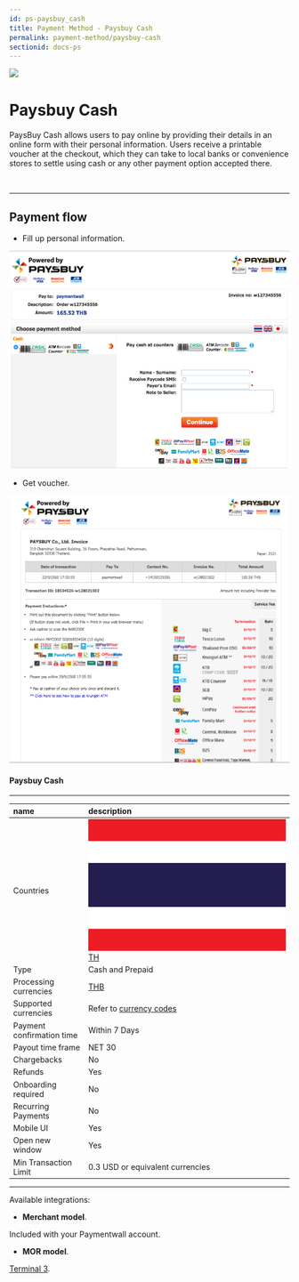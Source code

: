 ```yaml
---
id: ps-paysbuy_cash
title: Payment Method - Paysbuy Cash
permalink: payment-method/paysbuy-cash
sectionid: docs-ps
---
```


<div class="docs-ps-header">
    <div class="docs-ps-logo">
        <img src=" https://api.paymentwall.com/images/ps_logos/pm_paysbuycash.png ">
    </div>
    <h1>Paysbuy Cash</h1>
</div>

<div class="docs-ps-body" markdown="1">

<div class="docs-ps-instructions" markdown="1">

PaysBuy Cash allows users to pay online by providing their details in an online form with their personal information. Users receive a printable voucher at the checkout, which they can take to local banks or convenience stores to settle using cash or any other payment option accepted there.

<br>

***

## Payment flow

* Fill up personal information.

<div class="docs-img">
    <img src="/textures/pic/payment-system/cash-and-prepaid/paysbuy_cash/paysbuy_cash_1.png">
</div>

* Get voucher.

<div class="docs-img">
    <img src="/textures/pic/payment-system/cash-and-prepaid/paysbuy_cash/paysbuy_cash_2.png">
</div>

</div>



<div class="docs-ps-attributes" markdown="1">
<div class="docs-ps-attributes-body" markdown="1">

#### Paysbuy Cash

***

|name|description|
|:--|:--|
|Countries|<img class="flags" src="/textures/pic/flags/asia/thailand.png">[ TH](https://en.wikipedia.org/wiki/Thailand) |
|Type|Cash and Prepaid|
|Processing currencies|[THB](https://en.wikipedia.org/wiki/Thai_baht)|
|Supported currencies|Refer to [currency codes](/reference/currencies)|
|Payment confirmation time|Within 7 Days|
|Payout time frame| NET 30|
|Chargebacks|No|
|Refunds|Yes|
|Onboarding required| No|
|Recurring Payments|No|
|Mobile UI|Yes|
|Open new window|Yes|
|Min Transaction Limit|0.3 USD or equivalent currencies|

***

Available integrations:

* **Merchant model**.

Included with your Paymentwall account.

* **MOR model**.

[Terminal 3](https://www.terminal3.com/).

</div>
</div>

</div>
